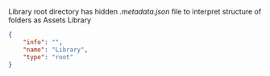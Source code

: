 


Library root directory has hidden *.metadata.json* file to interpret structure of folders as Assets Library

```json
{
    "info": "",
    "name": "Library",
    "type": "root"
}
```
